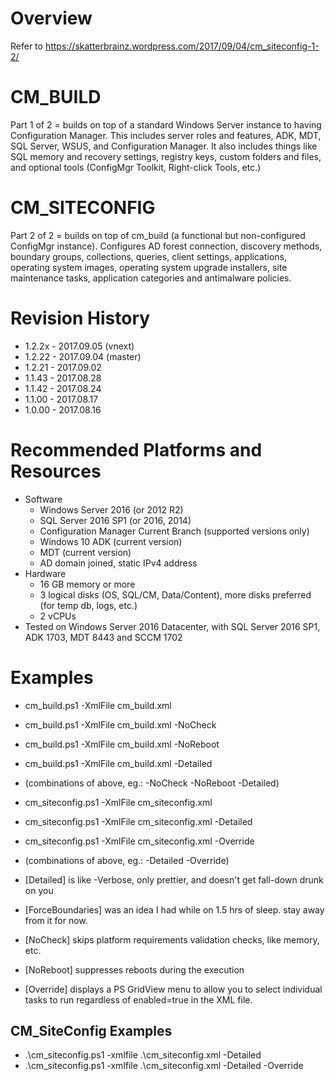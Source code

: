 # Overview

Refer to https://skatterbrainz.wordpress.com/2017/09/04/cm_siteconfig-1-2/

# CM_BUILD

Part 1 of 2 = builds on top of a standard Windows Server instance to having Configuration Manager.  This includes server roles and features, ADK, MDT, SQL Server, WSUS, and Configuration Manager.  It also includes things like SQL memory and recovery settings, registry keys, custom folders and files, and optional tools (ConfigMgr Toolkit, Right-click Tools, etc.)
 
# CM_SITECONFIG

Part 2 of 2 = builds on top of cm_build (a functional but non-configured ConfigMgr instance).  Configures AD forest connection, discovery methods, boundary groups, collections, queries, client settings, applications, operating system images, operating system upgrade installers, site maintenance tasks, application categories and antimalware policies. 

# Revision History
* 1.2.2x - 2017.09.05 (vnext)
* 1.2.22 - 2017.09.04 (master)
* 1.2.21 - 2017.09.02
* 1.1.43 - 2017.08.28
* 1.1.42 - 2017.08.24
* 1.1.00 - 2017.08.17
* 1.0.00 - 2017.08.16

# Recommended Platforms and Resources

* Software
  * Windows Server 2016 (or 2012 R2)
  * SQL Server 2016 SP1 (or 2016, 2014)
  * Configuration Manager Current Branch (supported versions only)
  * Windows 10 ADK (current version)
  * MDT (current version)
  * AD domain joined, static IPv4 address
* Hardware
  * 16 GB memory or more
  * 3 logical disks (OS, SQL/CM, Data/Content), more disks preferred (for temp db, logs, etc.)
  * 2 vCPUs
* Tested on Windows Server 2016 Datacenter, with SQL Server 2016 SP1, ADK 1703, MDT 8443 and SCCM 1702

# Examples

* cm_build.ps1 -XmlFile cm_build.xml
* cm_build.ps1 -XmlFile cm_build.xml -NoCheck
* cm_build.ps1 -XmlFile cm_build.xml -NoReboot
* cm_build.ps1 -XmlFile cm_build.xml -Detailed
* (combinations of above, eg.: -NoCheck -NoReboot -Detailed)

* cm_siteconfig.ps1 -XmlFile cm_siteconfig.xml
* cm_siteconfig.ps1 -XmlFile cm_siteconfig.xml -Detailed
* cm_siteconfig.ps1 -XmlFile cm_siteconfig.xml -Override
* (combinations of above, eg.: -Detailed -Override)

* [Detailed] is like -Verbose, only prettier, and doesn't get fall-down drunk on you
* [ForceBoundaries] was an idea I had while on 1.5 hrs of sleep. stay away from it for now.
* [NoCheck] skips platform requirements validation checks, like memory, etc.
* [NoReboot] suppresses reboots during the execution
* [Override] displays a PS GridView menu to allow you to select individual tasks to run regardless of enabled=true in the XML file.

## CM_SiteConfig Examples

* .\cm_siteconfig.ps1 -xmlfile .\cm_siteconfig.xml -Detailed
* .\cm_siteconfig.ps1 -xmlfile .\cm_siteconfig.xml -Detailed -Override
